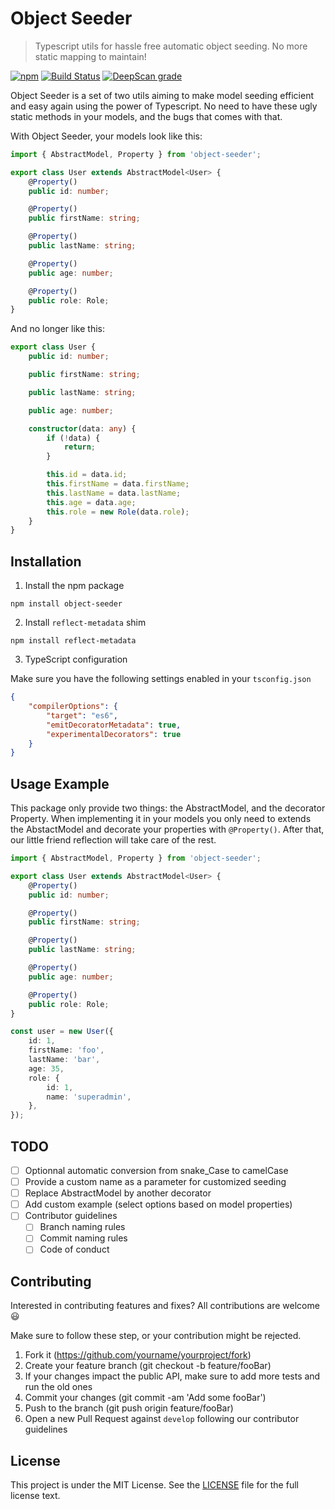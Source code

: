 # Object Seeder
> Typescript utils for hassle free automatic object seeding. No more static mapping to maintain!

[![npm](https://img.shields.io/npm/v/object-seeder)](https://www.npmjs.com/package/object-seeder)
[![Build Status](https://drone.nhvfc.xyz/api/badges/guillotjulien/typescript-object-population/status.svg)](https://drone.nhvfc.xyz/guillotjulien/typescript-object-population)
[![DeepScan grade](https://deepscan.io/api/teams/8551/projects/10758/branches/153036/badge/grade.svg)](https://deepscan.io/dashboard#view=project&tid=8551&pid=10758&bid=153036)

Object Seeder is a set of two utils aiming to make model seeding efficient and easy again using the power of Typescript.
No need to have these ugly static methods in your models, and the bugs that comes with that.

With Object Seeder, your models look like this:
``` typescript
import { AbstractModel, Property } from 'object-seeder';

export class User extends AbstractModel<User> {
    @Property()
    public id: number;

    @Property()
    public firstName: string;

    @Property()
    public lastName: string;

    @Property()
    public age: number;

    @Property()
    public role: Role;
}
```

And no longer like this:
``` typescript
export class User {
    public id: number;

    public firstName: string;

    public lastName: string;

    public age: number;

    constructor(data: any) {
        if (!data) {
            return;
        }

        this.id = data.id;
        this.firstName = data.firstName;
        this.lastName = data.lastName;
        this.age = data.age;
        this.role = new Role(data.role);
    }
}
```

## Installation

1. Install the npm package

`npm install object-seeder`

2. Install `reflect-metadata` shim

`npm install reflect-metadata`

3. TypeScript configuration

Make sure you have the following settings enabled in your `tsconfig.json`

``` json
{
    "compilerOptions": {
        "target": "es6",
        "emitDecoratorMetadata": true,
        "experimentalDecorators": true
    }
}
```

## Usage Example

This package only provide two things: the AbstractModel, and the decorator Property. When implementing it in your models
you only need to extends the AbstactModel and decorate your properties with `@Property()`. After that, our little friend
reflection will take care of the rest.

``` typescript
import { AbstractModel, Property } from 'object-seeder';

export class User extends AbstractModel<User> {
    @Property()
    public id: number;

    @Property()
    public firstName: string;

    @Property()
    public lastName: string;

    @Property()
    public age: number;

    @Property()
    public role: Role;
}

const user = new User({
    id: 1,
    firstName: 'foo',
    lastName: 'bar',
    age: 35,
    role: {
        id: 1,
        name: 'superadmin',
    },
});
```

## TODO

- [ ] Optionnal automatic conversion from snake_Case to camelCase
- [ ] Provide a custom name as a parameter for customized seeding
- [ ] Replace AbstractModel by another decorator
- [ ] Add custom example (select options based on model properties)
- [ ] Contributor guidelines
    - [ ] Branch naming rules
    - [ ] Commit naming rules
    - [ ] Code of conduct

## Contributing

Interested in contributing features and fixes? All contributions are welcome :smiley:

Make sure to follow these step, or your contribution might be rejected.

1. Fork it (https://github.com/yourname/yourproject/fork)
2. Create your feature branch (git checkout -b feature/fooBar)
3. If your changes impact the public API, make sure to add more tests and run the old ones
5. Commit your changes (git commit -am 'Add some fooBar')
4. Push to the branch (git push origin feature/fooBar)
5. Open a new Pull Request against `develop` following our contributor guidelines

## License

This project is under the MIT License. See the [LICENSE](https://github.com/guillotjulien/object-seeder/blob/master/LICENCE.md) file for the full license text.

